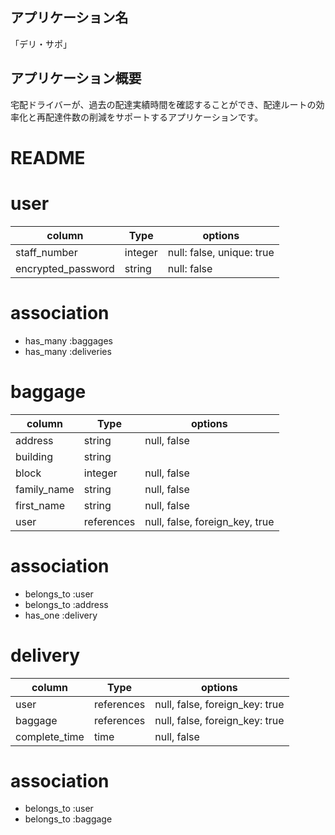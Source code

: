 ## アプリケーション名
「デリ・サポ」

## アプリケーション概要
宅配ドライバーが、過去の配達実績時間を確認することができ、配達ルートの効率化と再配達件数の削減をサポートするアプリケーションです。

# README

# user
| column              | Type    | options                    |
| ------------------- | ------- | -------------------------- |
| staff_number        | integer | null: false, unique: true  |
| encrypted_password  | string  | null: false                |
# association
- has_many :baggages
- has_many :deliveries


# baggage
| column      | Type        | options                         |
| ----------- | ----------- | ------------------------------- |
| address     | string      | null, false                     |
| building    | string      |                                 |
| block       | integer     | null, false                     |
| family_name | string      | null, false                     |
| first_name  | string      | null, false                     |
| user        | references  | null, false, foreign_key, true  |
# association
- belongs_to :user
- belongs_to :address
- has_one :delivery

# delivery
| column        | Type        | options                         |
| ------------- | ----------- | ------------------------------- |
| user          | references  | null, false, foreign_key: true  |
| baggage       | references  | null, false, foreign_key: true  |
| complete_time | time        | null, false                     |
# association
- belongs_to :user
- belongs_to :baggage